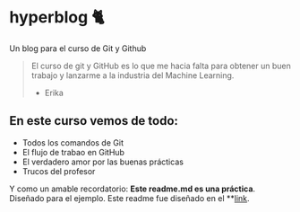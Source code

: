 # hyperblog 🐈
Un blog para el curso de Git y Github
>El curso de git y GitHub es lo que me hacia falta para obtener un buen trabajo y lanzarme a la industria del Machine Learning.
>- Erika

## En este curso vemos de todo:
* Todos los comandos de Git
* El flujo de trabao en GitHub
* El verdadero amor por las buenas prácticas
* Trucos del profesor

Y como un amable recordatorio: **Este readme.md es una práctica**. Diseñado para el ejemplo. Este readme fue diseñado en el **[link](https://pandao.github.io/editor.md/en.html).